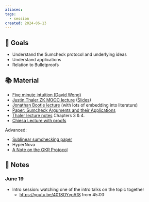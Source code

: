 ```yaml
---
aliases: 
tags:
  - session
created: 2024-06-13
---
```

## 🎯 Goals
- Understand the Sumcheck protocol and underlying ideas
- Understand applications
- Relation to Bulletproofs

## 📚 Material
- [Five minute intuition (David Wong)](https://www.youtube.com/watch?v=XV62OB022tU)
- [Justin Thaler ZK MOOC lecture](https://youtu.be/4018OYyoAf8) ([Slides](https://zk-learning.org/assets/lecture4.pdf))
- [Jonathan Bootle lecture](https://youtu.be/TmSOC8FN2GE) (with lots of embedding into literature)
- [Paper: Sumcheck Arguments and their Applications](https://eprint.iacr.org/2021/333)
- [Thaler lecture notes](https://people.cs.georgetown.edu/jthaler/ProofsArgsAndZK.pdf) Chapters 3 & 4.
- [Chiesa Lecture with proofs](https://www.youtube.com/watch?v=N1-67VPrsbA)


Advanced:
- [Sublinear sumchecking paper](https://eprint.iacr.org/2024/816)
- HyperNova
- [A Note on the GKR Protocol](https://people.cs.georgetown.edu/jthaler/GKRNote.pdf) 

## 📝 Notes
### June 19
- Intro session: watching one of the intro talks on the topic together
	- https://youtu.be/4018OYyoAf8 from 45:00